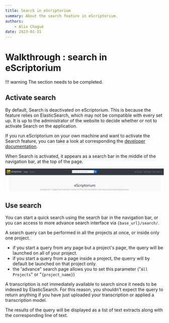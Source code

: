 ```yaml
---
title: Search in eScriptorium
summary: About the search feature in eScriptorium.
authors:
    - Alix Chagué
date: 2023-01-31
---
```


# Walkthrough : search in eScriptorium

!!! warning
    The section needs to be completed.

## Activate search

By default, Search is deactivated on eScriptorium. This is because the feature relies on ElasticSearch, which may not be compatible with every set up. It is up to the administrator of the website to decide whether or not to activate Search on the application.

If you run eScriptorium on your own machine and want to activate the Search feature, you can take a look at corresponding the [developer documentation](https://gitlab.com/scripta/escriptorium/-/wikis/Environment-variables#search-with-elasticsearch-).

When Search is activated, it appears as a search bar in the middle of the navigation bar, at the top of the page.

![image: Screenshot of the search bar](img/search/search_bar.png "The search bar is located in the navigation bar.")

## Use search

You can start a quick search using the search bar in the navigation bar, or you can access to more advance search interface via `{base_url}/search/`.

A search query can be performed in all the projects at once, or inside only one project. 

- if you start a query from any page but a project's page, the query will be launched on all of your project.
- if you start a query from a page inside a project, the querry will by default be launched on that project only.
- the 'advance" search page allows you to set this parameter ("`All Projects`" or "`{project_name}`)

A transcription is not immediately available to search since it needs to be indexed by ElasticSearch. For this reason, you shouldn't expect the query to return anything if you have just uploaded your transcription or applied a transcription model.

The results of the query will be displayed as a list of text extracts along with the corresponding line of text. 

<!-- todo: complete this documentation once I can actually run a successfull query... -->

